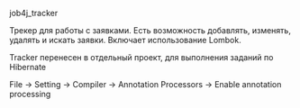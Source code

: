 job4j_tracker

Трекер для работы с заявками.
Есть возможность добавлять, изменять, удалять и искать заявки.
Включает использование Lombok.

Tracker перенесен в отдельный проект, для выполнения заданий по Hibernate

File -> Setting -> Compiler -> Annotation Processors -> Enable annotation processing
